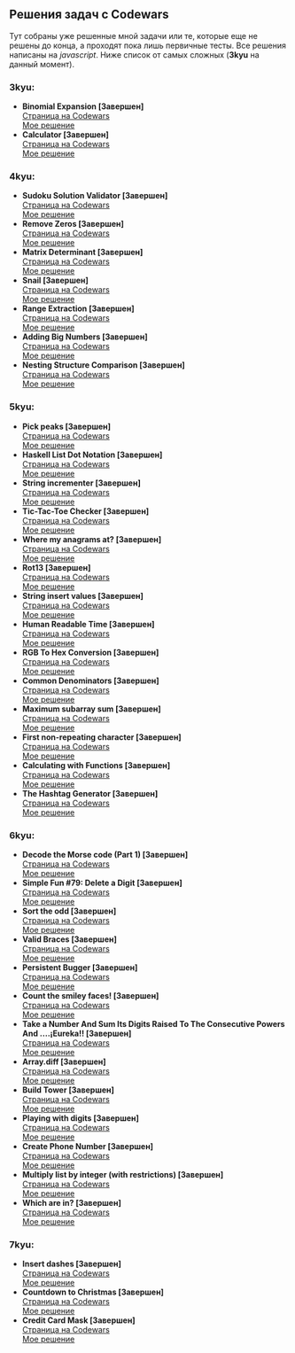 ## Решения задач с Codewars

Тут собраны уже решенные мной задачи или те, которые еще не решены до конца, а проходят пока лишь первичные тесты.
Все решения написаны на *javascript*. Ниже список от самых сложных (**3kyu** на данный момент).

### 3kyu:
  * **Binomial Expansion [Завершен]**<br>
   [Страница на Codewars](https://www.codewars.com/kata/540d0fdd3b6532e5c3000b5b)<br>
   [Мое решение](https://github.com/theeeita/Codewars-solutions/blob/master/completed/3kyu/BinomialExpansion.js)<br>
  * **Calculator [Завершен]**<br>
   [Страница на Codewars](https://www.codewars.com/kata/5235c913397cbf2508000048)<br>
   [Мое решение](https://github.com/theeeita/Codewars-solutions/blob/master/completed/3kyu/Calculator.js)<br>
  
### 4kyu:
 * **Sudoku Solution Validator [Завершен]**<br>
   [Страница на Codewars](https://www.codewars.com/kata/529bf0e9bdf7657179000008)<br>
   [Мое решение](https://github.com/theeeita/Codewars-solutions/blob/master/completed/4kyu/sudokuValidation.js)<br>
 * **Remove Zeros [Завершен]**<br>
   [Страница на Codewars](https://www.codewars.com/kata/52aae14aa7fd03d57400058f)<br>
   [Мое решение](https://github.com/theeeita/Codewars-solutions/blob/master/completed/4kyu/removeZeros.js)<br>
 * **Matrix Determinant [Завершен]**<br>
   [Страница на Codewars](https://www.codewars.com/kata/52a382ee44408cea2500074c)<br>
   [Мое решение](https://github.com/theeeita/Codewars-solutions/blob/master/completed/4kyu/matrixDeterminant.js)<br>
 * **Snail [Завершен]**<br>
   [Страница на Codewars](https://www.codewars.com/kata/521c2db8ddc89b9b7a0000c1)<br>
   [Мое решение](https://github.com/theeeita/Codewars-solutions/blob/master/completed/4kyu/snail.js)<br>
 * **Range Extraction [Завершен]**<br>
   [Страница на Codewars](https://www.codewars.com/kata/51ba717bb08c1cd60f00002f)<br>
   [Мое решение](https://github.com/theeeita/Codewars-solutions/blob/master/completed/4kyu/rangeExtraction.js)<br>
 * **Adding Big Numbers [Завершен]**<br>
   [Страница на Codewars](https://www.codewars.com/kata/525f4206b73515bffb000b21)<br>
   [Мое решение](https://github.com/theeeita/Codewars-solutions/blob/master/completed/4kyu/addingBigNumbers.js)<br>
 * **Nesting Structure Comparison [Завершен]**<br>
   [Страница на Codewars](https://www.codewars.com/kata/520446778469526ec0000001)<br>
   [Мое решение](https://github.com/theeeita/Codewars-solutions/blob/master/completed/4kyu/nestingStructure.js)<br>
   
### 5kyu:
 * **Pick peaks [Завершен]**<br>
  [Страница на Codewars](https://www.codewars.com/kata/5279f6fe5ab7f447890006a7)<br>
  [Мое решение](https://github.com/theeeita/Codewars-solutions/blob/master/completed/5kyu/pickPeaks.js)<br>
 * **Haskell List Dot Notation [Завершен]**<br>
  [Страница на Codewars](https://www.codewars.com/kata/53c8b29750fe70e4a2000610)<br>
  [Мое решение](https://github.com/theeeita/Codewars-solutions/blob/master/completed/5kyu/HaskellListDotNotation.js)<br>
 * **String incrementer [Завершен]**<br>
  [Страница на Codewars](https://www.codewars.com/kata/54a91a4883a7de5d7800009c)<br>
  [Мое решение](https://github.com/theeeita/Codewars-solutions/blob/master/completed/5kyu/incrementString.js)<br>
 * **Tic-Tac-Toe Checker [Завершен]**<br>
  [Страница на Codewars](https://www.codewars.com/kata/525caa5c1bf619d28c000335)<br>
  [Мое решение](https://github.com/theeeita/Codewars-solutions/blob/master/completed/5kyu/TicTacToeCheker.js)<br>
 * **Where my anagrams at? [Завершен]**<br>
  [Страница на Codewars](https://www.codewars.com/kata/523a86aa4230ebb5420001e1)<br>
  [Мое решение](https://github.com/theeeita/Codewars-solutions/blob/master/completed/5kyu/WhereMyAnagramasat.js)<br>
 * **Rot13 [Завершен]**<br>
  [Страница на Codewars](https://www.codewars.com/kata/530e15517bc88ac656000716)<br>
  [Мое решение](https://github.com/theeeita/Codewars-solutions/blob/master/completed/5kyu/rot13.js)<br>
 * **String insert values [Завершен]**<br>
  [Страница на Codewars](https://www.codewars.com/kata/529b54d9aba78c924d00088e)<br>
  [Мое решение](https://github.com/theeeita/Codewars-solutions/blob/master/completed/5kyu/StringInsertValues.js)<br>
 * **Human Readable Time [Завершен]**<br>
  [Страница на Codewars](https://www.codewars.com/kata/52685f7382004e774f0001f7)<br>
  [Мое решение](https://github.com/theeeita/Codewars-solutions/blob/master/completed/5kyu/humanReadableTime.js)<br>
* **RGB To Hex Conversion [Завершен]**<br>
  [Страница на Codewars](https://www.codewars.com/kata/513e08acc600c94f01000001/)<br>
  [Мое решение](https://github.com/theeeita/Codewars-solutions/blob/master/completed/5kyu/RGB_toHexConversion.js)<br>
* **Common Denominators [Завершен]**<br>
  [Страница на Codewars](https://www.codewars.com/kata/54d7660d2daf68c619000d95)<br>
  [Мое решение](https://github.com/theeeita/Codewars-solutions/blob/master/completed/5kyu/CommonDenominators.js)<br>
* **Maximum subarray sum [Завершен]**<br>
  [Страница на Codewars](https://www.codewars.com/kata/54521e9ec8e60bc4de000d6c)<br>
  [Мое решение](https://github.com/theeeita/Codewars-solutions/blob/master/completed/5kyu/maxSequence.js)<br>
* **First non-repeating character [Завершен]**<br>
  [Страница на Codewars](https://www.codewars.com/kata/52bc74d4ac05d0945d00054e)<br>
  [Мое решение](https://github.com/theeeita/Codewars-solutions/blob/master/completed/5kyu/firstNonRepeatingLetter.js)<br>
* **Calculating with Functions [Завершен]**<br>
  [Страница на Codewars](https://www.codewars.com/kata/525f3eda17c7cd9f9e000b39)<br>
  [Мое решение](https://github.com/theeeita/Codewars-solutions/blob/master/completed/5kyu/CalculatingWithFunctions.js)<br>
* **The Hashtag Generator [Завершен]**<br>
  [Страница на Codewars](https://www.codewars.com/kata/52449b062fb80683ec000024)<br>
  [Мое решение](https://github.com/theeeita/Codewars-solutions/blob/master/completed/5kyu/generateHashtag.js)<br>
### 6kyu:
* **Decode the Morse code (Part 1) [Завершен]**<br>
  [Страница на Codewars](https://www.codewars.com/kata/54b724efac3d5402db00065e)<br>
  [Мое решение](https://github.com/theeeita/Codewars-solutions/blob/master/completed/6kyu/docodeTheMorse.js)<br>
* **Simple Fun #79: Delete a Digit [Завершен]**<br>
  [Страница на Codewars](https://www.codewars.com/kata/5894318275f2c75695000146)<br>
  [Мое решение](https://github.com/theeeita/Codewars-solutions/blob/master/completed/6kyu/simpleFun79DeleteDigit.js)<br>
* **Sort the odd [Завершен]**<br>
  [Страница на Codewars](https://www.codewars.com/kata/578aa45ee9fd15ff4600090d/)<br>
  [Мое решение](https://github.com/theeeita/Codewars-solutions/blob/master/completed/6kyu/sortTheOdd.js)<br>
* **Valid Braces [Завершен]**<br>
  [Страница на Codewars](https://www.codewars.com/kata/5277c8a221e209d3f6000b56)<br>
  [Мое решение](https://github.com/theeeita/Codewars-solutions/blob/master/completed/6kyu/validBraces.js)<br>
* **Persistent Bugger [Завершен]**<br>
  [Страница на Codewars](https://www.codewars.com/kata/55bf01e5a717a0d57e0000ec)<br>
  [Мое решение](https://github.com/theeeita/Codewars-solutions/blob/master/completed/6kyu/PersistentBugger.js)<br>
* **Count the smiley faces! [Завершен]**<br>
  [Страница на Codewars](https://www.codewars.com/kata/583203e6eb35d7980400002a)<br>
  [Мое решение](https://github.com/theeeita/Codewars-solutions/blob/master/completed/6kyu/countSmileyFaces.js)<br>
* **Take a Number And Sum Its Digits Raised To The Consecutive Powers And ....¡Eureka!! [Завершен]**<br>
  [Страница на Codewars](https://www.codewars.com/kata/5626b561280a42ecc50000d1)<br>
  [Мое решение](https://github.com/theeeita/Codewars-solutions/blob/master/completed/6kyu/simDigPow.js)<br>
* **Array.diff [Завершен]**<br>
  [Страница на Codewars](https://www.codewars.com/kata/523f5d21c841566fde000009)<br>
  [Мое решение](https://github.com/theeeita/Codewars-solutions/blob/master/completed/6kyu/arrayDiff.js)<br>
* **Build Tower [Завершен]**<br>
  [Страница на Codewars](https://www.codewars.com/kata/576757b1df89ecf5bd00073b)<br>
  [Мое решение](https://github.com/theeeita/Codewars-solutions/blob/master/completed/6kyu/towerBuilder.js)<br>
* **Playing with digits [Завершен]**<br>
  [Страница на Codewars](https://www.codewars.com/kata/5552101f47fc5178b1000050)<br>
  [Мое решение](https://github.com/theeeita/Codewars-solutions/blob/master/completed/6kyu/PlayingWithDigits.js)<br>
* **Create Phone Number [Завершен]**<br>
  [Страница на Codewars](https://www.codewars.com/kata/525f50e3b73515a6db000b83)<br>
  [Мое решение](https://github.com/theeeita/Codewars-solutions/blob/master/completed/6kyu/createPhoneNumber.js)<br>
* **Multiply list by integer (with restrictions) [Завершен]**<br>
  [Страница на Codewars](https://www.codewars.com/kata/57f7e7617a28db2a2200021a)<br>
  [Мое решение](https://github.com/theeeita/Codewars-solutions/blob/master/completed/6kyu/multipleList.js)<br>
* **Which are in? [Завершен]**<br>
  [Страница на Codewars](https://www.codewars.com/kata/550554fd08b86f84fe000a58)<br>
  [Мое решение](https://github.com/theeeita/Codewars-solutions/blob/master/completed/6kyu/whichAreIn.js)<br>
### 7kyu:
* **Insert dashes [Завершен]**<br>
  [Страница на Codewars](https://www.codewars.com/kata/55960bbb182094bc4800007b)<br>
  [Мое решение](https://github.com/theeeita/Codewars-solutions/blob/master/completed/7kyu/insertDashes.js)<br>
* **Countdown to Christmas [Завершен]**<br>
  [Страница на Codewars](https://www.codewars.com/kata/56f6b23c9400f5387d000d48)<br>
  [Мое решение](https://github.com/theeeita/Codewars-solutions/blob/master/completed/7kyu/CountdowntoChristmas.js)<br>
* **Credit Card Mask [Завершен]**<br>
  [Страница на Codewars](https://www.codewars.com/kata/5412509bd436bd33920011bc)<br>
  [Мое решение](https://github.com/theeeita/Codewars-solutions/blob/master/completed/7kyu/maskify.js)<br>
